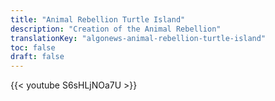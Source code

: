 ```yaml
---
title: "Animal Rebellion Turtle Island"
description: "Creation of the Animal Rebellion"
translationKey: "algonews-animal-rebellion-turtle-island"
toc: false
draft: false
---
```


{{< youtube S6sHLjNOa7U >}}
